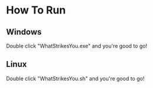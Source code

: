 # How To Run
## Windows
Double click "WhatStrikesYou.exe" and you're good to go!
## Linux
Double click "WhatStrikesYou.sh" and you're good to go!